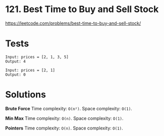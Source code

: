 # 121. Best Time to Buy and Sell Stock

https://leetcode.com/problems/best-time-to-buy-and-sell-stock/


# Tests

```
Input: prices = [2, 1, 3, 5]
Output: 4
```

```
Input: prices = [2, 1]
Output: 0
```


# Solutions

**Brute Force**
Time complexity: `O(n²)`.
Space complexity: `O(1)`.

**Min Max**
Time complexity: `O(n)`.
Space complexity: `O(1)`.

**Pointers**
Time complexity: `O(n)`.
Space complexity: `O(1)`.
